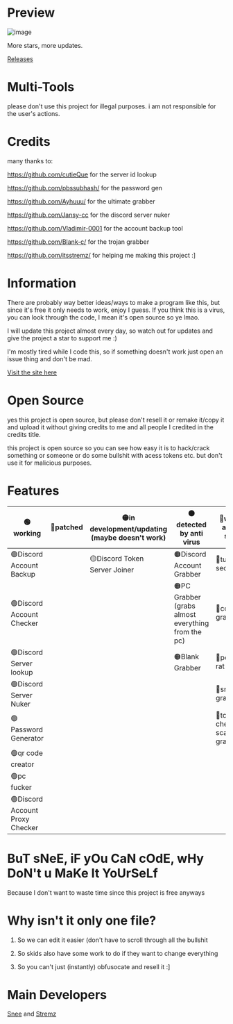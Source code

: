 # Preview
![image](https://media.discordapp.net/attachments/1021828286541733978/1060661854852104262/image.png)

More stars, more updates.

[Releases](https://github.com/itssnee/multi-tools/releases/)
# Multi-Tools
please don't use this project for illegal purposes. i am not responsible for the user's actions.

# Credits
many thanks to:

https://github.com/cutieQue for the server id lookup

https://github.com/pbssubhash/ for the password gen 

https://github.com/Ayhuuu/ for the ultimate grabber 

https://github.com/Jansy-cc for the discord server nuker 

https://github.com/Vladimir-0001 for the account backup tool

https://github.com/Blank-c/ for the trojan grabber

https://github.com/itsstremz/ for helping me making this project :]

# Information
There are probably way better ideas/ways to make a program like this, but since it's free it only needs to work, enjoy I guess.
If you think this is a virus, you can look through the code, I mean it's open source so ye lmao.

I will update this project almost every day, so watch out for updates and give the project a star to support me :)

I'm mostly tired while I code this, so if something doesn't work just open an issue thing and don't be mad.

[Visit the site here](https://itssnee.github.io/multi-tools/)

# Open Source
yes this project is open source, but please don't resell it or remake it/copy it and upload it without giving credits to me and all people I credited in the credits title.

this project is open source so you can see how easy it is to hack/crack something or someone or do some bullshit with acess tokens etc. but don't use it for malicious purposes.

# Features
| **🟢working**             | **🔴patched** | **🟡in development/updating (maybe doesn't work)** | **🟠detected by anti virus** | **🔵will be added soon**                                                                                                             |
|--------------------------|--------------|--------------------------------|----------------------------------------------------|-------------------------------------------------------------------------------------------------------------------------------------|
| 🟢Discord Account Backup  |              | 🟡Discord Token Server Joiner | 🟠Discord Account Grabber                           | 🔵tutorial section|
| 🟢Discord Account Checker |              |                               | 🟠PC Grabber (grabs almost everything from the pc)  | 🔵cookie grabber                                                                                                                                     |
| 🟢Discord Server lookup   |              |                               | 🟠Blank Grabber                                     | 🔵powerful rat logs                                                                                                                                   |
| 🟢Discord Server Nuker    |              |                               |                                                    |🔵snee grabber                                                                                                                                     |
| 🟢Password Generator      |              |                               |                                                    |🔵token checker scam grabber                                                                                                                                     |
|🟢qr code creator         |              |                                |                   |
|🟢pc fucker                |              |                               |                   |
|🟢Discord Account Proxy Checker               |              |            |                   |

# BuT sNeE, iF yOu CaN cOdE, wHy DoN't u MaKe It YoUrSeLf
Because I don't want to waste time since this project is free anyways

# Why isn't it only one file?
1. So we can edit it easier (don't have to scroll through all the bullshit

2. So skids also have some work to do if they want to change everything

3. So you can't just (instantly) obfusocate and resell it :]

# Main Developers
[Snee](https://github.com/itssnee/) and [Stremz](https://github.com/itsstremz)

